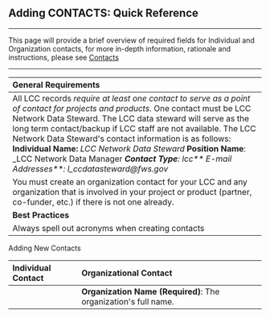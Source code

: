 ## Adding CONTACTS: Quick Reference

---

This page will provide a brief overview of required fields for Individual and Organization contacts, for more in-depth information, rationale and instructions, please see [Contacts](/contacts.md)

---

| General Requirements |
| :--- |
| All LCC records _require at least one contact to serve as a point of contact for projects and products_. One contact must be LCC Network Data Steward. The LCC data steward will serve as the long term contact/backup if LCC staff are not available. The LCC Network Data Steward's contact information is as follows: **Individual Name:** _LCC Network Data Steward_ **Position Name**: _LCC Network Data Manager _**Contact Type**: lcc** E-mail Addresses**: l_ccdatasteward@fws.gov_ |
| You must create an organization contact for your LCC and any organization that is involved in your project or product \(partner, co-funder, etc.\) if there is not one already. |
| **Best Practices** |
| Always spell out acronyms when creating contacts |

Adding New Contacts

| Individual Contact | Organizational Contact |
| :--- | :--- |
|  | **Organization Name \(Required\)**: The organization's full name. |



